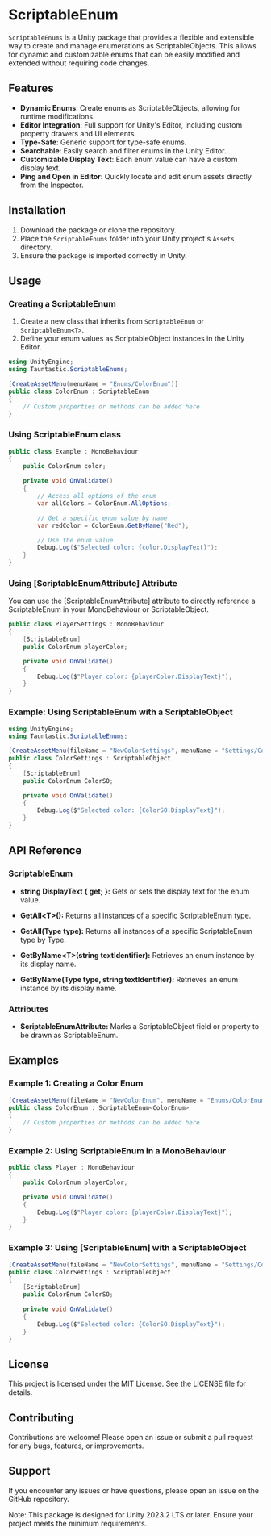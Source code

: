# ScriptableEnum

`ScriptableEnums` is a Unity package that provides a flexible and extensible way to create and manage enumerations as ScriptableObjects. This allows for dynamic and customizable enums that can be easily modified and extended without requiring code changes.

## Features

- **Dynamic Enums**: Create enums as ScriptableObjects, allowing for runtime modifications.
- **Editor Integration**: Full support for Unity's Editor, including custom property drawers and UI elements.
- **Type-Safe**: Generic support for type-safe enums.
- **Searchable**: Easily search and filter enums in the Unity Editor.
- **Customizable Display Text**: Each enum value can have a custom display text.
- **Ping and Open in Editor**: Quickly locate and edit enum assets directly from the Inspector.

## Installation

1. Download the package or clone the repository.
2. Place the `ScriptableEnums` folder into your Unity project's `Assets` directory.
3. Ensure the package is imported correctly in Unity.

## Usage

### Creating a ScriptableEnum

1. Create a new class that inherits from `ScriptableEnum` or `ScriptableEnum<T>`.
2. Define your enum values as ScriptableObject instances in the Unity Editor.

```csharp
using UnityEngine;
using Tauntastic.ScriptableEnums;

[CreateAssetMenu(menuName = "Enums/ColorEnum")]
public class ColorEnum : ScriptableEnum
{
    // Custom properties or methods can be added here
}
```
### Using ScriptableEnum<T> class

```csharp
public class Example : MonoBehaviour
{
    public ColorEnum color;

    private void OnValidate()
    {
        // Access all options of the enum
        var allColors = ColorEnum.AllOptions;

        // Get a specific enum value by name
        var redColor = ColorEnum.GetByName("Red");

        // Use the enum value
        Debug.Log($"Selected color: {color.DisplayText}");
    }
}
```
### Using [ScriptableEnumAttribute] Attribute

You can use the [ScriptableEnumAttribute] attribute to directly reference a ScriptableEnum in your MonoBehaviour or ScriptableObject.

```csharp
public class PlayerSettings : MonoBehaviour
{
    [ScriptableEnum]
    public ColorEnum playerColor;

    private void OnValidate()
    {
        Debug.Log($"Player color: {playerColor.DisplayText}");
    }
}
```


### Example: Using ScriptableEnum with a ScriptableObject

```csharp
using UnityEngine;
using Tauntastic.ScriptableEnums;

[CreateAssetMenu(fileName = "NewColorSettings", menuName = "Settings/ColorSettings")]
public class ColorSettings : ScriptableObject
{
    [ScriptableEnum]
    public ColorEnum ColorSO;

    private void OnValidate()
    {
        Debug.Log($"Selected color: {ColorSO.DisplayText}");
    }
}
```

## API Reference

### ScriptableEnum
- **string DisplayText { get; }:** Gets or sets the display text for the enum value.

- **GetAll\<T>():** Returns all instances of a specific ScriptableEnum type.

- **GetAll(Type type):** Returns all instances of a specific ScriptableEnum type by Type.

- **GetByName\<T>(string textIdentifier):** Retrieves an enum instance by its display name.

- **GetByName(Type type, string textIdentifier):** Retrieves an enum instance by its display name.

### Attributes
- **ScriptableEnumAttribute:** Marks a ScriptableObject field or property to be drawn as ScriptableEnum.

## Examples
### Example 1: Creating a Color Enum
```csharp
[CreateAssetMenu(fileName = "NewColorEnum", menuName = "Enums/ColorEnum")]
public class ColorEnum : ScriptableEnum<ColorEnum>
{
    // Custom properties or methods can be added here
}
```

### Example 2: Using ScriptableEnum in a MonoBehaviour
```csharp
public class Player : MonoBehaviour
{
    public ColorEnum playerColor;

    private void OnValidate()
    {
        Debug.Log($"Player color: {playerColor.DisplayText}");
    }
}
```
### Example 3: Using [ScriptableEnum] with a ScriptableObject
```csharp
[CreateAssetMenu(fileName = "NewColorSettings", menuName = "Settings/ColorSettings")]
public class ColorSettings : ScriptableObject
{
    [ScriptableEnum]
    public ColorEnum ColorSO;

    private void OnValidate()
    {
        Debug.Log($"Selected color: {ColorSO.DisplayText}");
    }
}
```
## License
This project is licensed under the MIT License. See the LICENSE file for details.

## Contributing
Contributions are welcome! Please open an issue or submit a pull request for any bugs, features, or improvements.

## Support
If you encounter any issues or have questions, please open an issue on the GitHub repository.

Note: This package is designed for Unity 2023.2 LTS or later. Ensure your project meets the minimum requirements.
